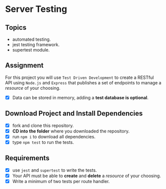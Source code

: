 # Server Testing

## Topics

- automated testing.
- jest testing framework.
- supertest module.

## Assignment

For this project you will use `Test Driven Development` to create a RESTful API using `Node.js` and `Express` that publishes a set of endpoints to manage a _resource_ of your choosing. 

- [X] Data can be stored in memory, adding a **test database is optional**.

## Download Project and Install Dependencies

- [X] fork and clone this repository.
- [X] **CD into the folder** where you downloaded the repository.
- [X] run `npm i` to download all dependencies.
- [X] type `npm test` to run the tests.

## Requirements

- [X] use `jest` and `supertest` to write the tests.
- [X] Your API must be able to **create** and **delete** a _resource_ of your choosing.
- [X] Write a minimum of two tests per route handler.
